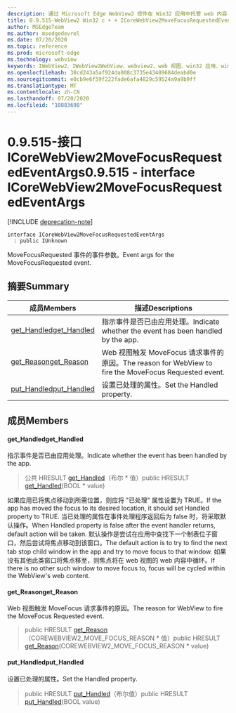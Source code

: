 ```yaml
---
description: 通过 Microsoft Edge WebView2 控件在 Win32 应用中托管 web 内容
title: 0.9.515-WebView2 Win32 c + + ICoreWebView2MoveFocusRequestedEventArgs
author: MSEdgeTeam
ms.author: msedgedevrel
ms.date: 07/20/2020
ms.topic: reference
ms.prod: microsoft-edge
ms.technology: webview
keywords: IWebView2、IWebView2WebView、webview2、web 视图、win32 应用、win32、edge、ICoreWebView2、ICoreWebView2Controller、浏览器控件、边缘 html
ms.openlocfilehash: 38cd243a5af924da008c3735e43489684deabd0e
ms.sourcegitcommit: e0cb9e6f59f222fade6afa4829c59524a9a9b9ff
ms.translationtype: MT
ms.contentlocale: zh-CN
ms.lasthandoff: 07/20/2020
ms.locfileid: "10883698"
---
```

# <span data-ttu-id="3a764-104">0.9.515-接口 ICoreWebView2MoveFocusRequestedEventArgs</span><span class="sxs-lookup"><span data-stu-id="3a764-104">0.9.515 - interface ICoreWebView2MoveFocusRequestedEventArgs</span></span> 

[!INCLUDE [deprecation-note](../../includes/deprecation-note.md)]

```
interface ICoreWebView2MoveFocusRequestedEventArgs
  : public IUnknown
```

<span data-ttu-id="3a764-105">MoveFocusRequested 事件的事件参数。</span><span class="sxs-lookup"><span data-stu-id="3a764-105">Event args for the MoveFocusRequested event.</span></span>

## <span data-ttu-id="3a764-106">摘要</span><span class="sxs-lookup"><span data-stu-id="3a764-106">Summary</span></span>

 <span data-ttu-id="3a764-107">成员</span><span class="sxs-lookup"><span data-stu-id="3a764-107">Members</span></span>                        | <span data-ttu-id="3a764-108">描述</span><span class="sxs-lookup"><span data-stu-id="3a764-108">Descriptions</span></span>
--------------------------------|---------------------------------------------
[<span data-ttu-id="3a764-109">get_Handled</span><span class="sxs-lookup"><span data-stu-id="3a764-109">get_Handled</span></span>](#get_handled) | <span data-ttu-id="3a764-110">指示事件是否已由应用处理。</span><span class="sxs-lookup"><span data-stu-id="3a764-110">Indicate whether the event has been handled by the app.</span></span>
[<span data-ttu-id="3a764-111">get_Reason</span><span class="sxs-lookup"><span data-stu-id="3a764-111">get_Reason</span></span>](#get_reason) | <span data-ttu-id="3a764-112">Web 视图触发 MoveFocus 请求事件的原因。</span><span class="sxs-lookup"><span data-stu-id="3a764-112">The reason for WebView to fire the MoveFocus Requested event.</span></span>
[<span data-ttu-id="3a764-113">put_Handled</span><span class="sxs-lookup"><span data-stu-id="3a764-113">put_Handled</span></span>](#put_handled) | <span data-ttu-id="3a764-114">设置已处理的属性。</span><span class="sxs-lookup"><span data-stu-id="3a764-114">Set the Handled property.</span></span>

## <span data-ttu-id="3a764-115">成员</span><span class="sxs-lookup"><span data-stu-id="3a764-115">Members</span></span>

#### <span data-ttu-id="3a764-116">get_Handled</span><span class="sxs-lookup"><span data-stu-id="3a764-116">get_Handled</span></span> 

<span data-ttu-id="3a764-117">指示事件是否已由应用处理。</span><span class="sxs-lookup"><span data-stu-id="3a764-117">Indicate whether the event has been handled by the app.</span></span>

> <span data-ttu-id="3a764-118">公共 HRESULT [get_Handled](#get_handled)（布尔 \* 值）</span><span class="sxs-lookup"><span data-stu-id="3a764-118">public HRESULT [get_Handled](#get_handled)(BOOL \* value)</span></span>

<span data-ttu-id="3a764-119">如果应用已将焦点移动到所需位置，则应将 "已处理" 属性设置为 TRUE。</span><span class="sxs-lookup"><span data-stu-id="3a764-119">If the app has moved the focus to its desired location, it should set Handled property to TRUE.</span></span> <span data-ttu-id="3a764-120">当已处理的属性在事件处理程序返回后为 false 时，将采取默认操作。</span><span class="sxs-lookup"><span data-stu-id="3a764-120">When Handled property is false after the event handler returns, default action will be taken.</span></span> <span data-ttu-id="3a764-121">默认操作是尝试在应用中查找下一个制表位子窗口，然后尝试将焦点移动到该窗口。</span><span class="sxs-lookup"><span data-stu-id="3a764-121">The default action is to try to find the next tab stop child window in the app and try to move focus to that window.</span></span> <span data-ttu-id="3a764-122">如果没有其他此类窗口将焦点移至，则焦点将在 web 视图的 web 内容中循环。</span><span class="sxs-lookup"><span data-stu-id="3a764-122">If there is no other such window to move focus to, focus will be cycled within the WebView's web content.</span></span>

#### <span data-ttu-id="3a764-123">get_Reason</span><span class="sxs-lookup"><span data-stu-id="3a764-123">get_Reason</span></span> 

<span data-ttu-id="3a764-124">Web 视图触发 MoveFocus 请求事件的原因。</span><span class="sxs-lookup"><span data-stu-id="3a764-124">The reason for WebView to fire the MoveFocus Requested event.</span></span>

> <span data-ttu-id="3a764-125">public HRESULT [get_Reason](#get_reason)（COREWEBVIEW2_MOVE_FOCUS_REASON \* 值）</span><span class="sxs-lookup"><span data-stu-id="3a764-125">public HRESULT [get_Reason](#get_reason)(COREWEBVIEW2_MOVE_FOCUS_REASON \* value)</span></span>

#### <span data-ttu-id="3a764-126">put_Handled</span><span class="sxs-lookup"><span data-stu-id="3a764-126">put_Handled</span></span> 

<span data-ttu-id="3a764-127">设置已处理的属性。</span><span class="sxs-lookup"><span data-stu-id="3a764-127">Set the Handled property.</span></span>

> <span data-ttu-id="3a764-128">public HRESULT [put_Handled](#put_handled)（布尔值）</span><span class="sxs-lookup"><span data-stu-id="3a764-128">public HRESULT [put_Handled](#put_handled)(BOOL value)</span></span>

